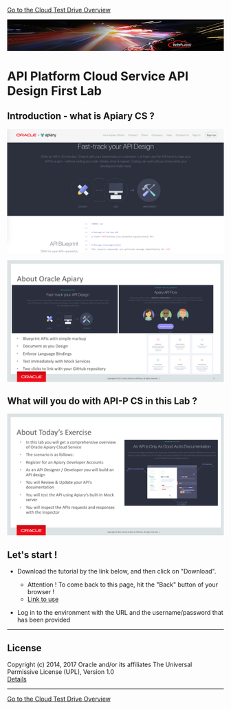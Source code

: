 [Go to the Cloud Test Drive Overview](../README.md)

![](../common/images/customer.logo2.png)

# API Platform Cloud Service API Design First Lab #

## Introduction - what is Apiary CS ? ##

![](images/APIARYCSBanner.png)

![](images/AboutAPIARYCS.png)

## What will you do with API-P CS in this Lab ? ##

![](images/APIARYCSExercise.png)

## Let's start ! ##

+ Download the tutorial by the link below, and then click on "Download". 
  - Attention ! To come back to this page, hit the "Back" button of your browser !
  - [Link to use](Lab%201.0%20-%20APIPCS%20API%20Design%20First%20Lab%20v0.1.docx)

+ Log in to the environment with the URL and the username/password that has been provided


---

## License ##
Copyright (c) 2014, 2017 Oracle and/or its affiliates
The Universal Permissive License (UPL), Version 1.0   
[Details](../common/license.md)

---
[Go to the Cloud Test Drive Overview](../README.md)
